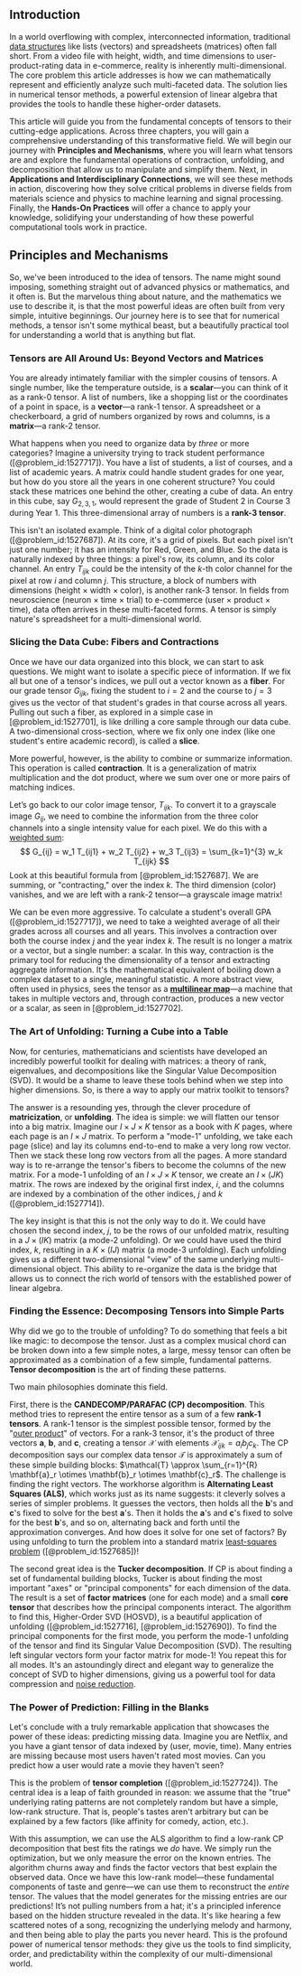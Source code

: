 ## Introduction
In a world overflowing with complex, interconnected information, traditional [data structures](@article_id:261640) like lists (vectors) and spreadsheets (matrices) often fall short. From a video file with height, width, and time dimensions to user-product-rating data in e-commerce, reality is inherently multi-dimensional. The core problem this article addresses is how we can mathematically represent and efficiently analyze such multi-faceted data. The solution lies in numerical tensor methods, a powerful extension of linear algebra that provides the tools to handle these higher-order datasets.

This article will guide you from the fundamental concepts of tensors to their cutting-edge applications. Across three chapters, you will gain a comprehensive understanding of this transformative field. We will begin our journey with **Principles and Mechanisms**, where you will learn what tensors are and explore the fundamental operations of contraction, unfolding, and decomposition that allow us to manipulate and simplify them. Next, in **Applications and Interdisciplinary Connections**, we will see these methods in action, discovering how they solve critical problems in diverse fields from materials science and physics to machine learning and signal processing. Finally, the **Hands-On Practices** will offer a chance to apply your knowledge, solidifying your understanding of how these powerful computational tools work in practice.

## Principles and Mechanisms

So, we've been introduced to the idea of tensors. The name might sound imposing, something straight out of advanced physics or mathematics, and it often is. But the marvelous thing about nature, and the mathematics we use to describe it, is that the most powerful ideas are often built from very simple, intuitive beginnings. Our journey here is to see that for numerical methods, a tensor isn't some mythical beast, but a beautifully practical tool for understanding a world that is anything but flat.

### Tensors are All Around Us: Beyond Vectors and Matrices

You are already intimately familiar with the simpler cousins of tensors. A single number, like the temperature outside, is a **scalar**—you can think of it as a rank-0 tensor. A list of numbers, like a shopping list or the coordinates of a point in space, is a **vector**—a rank-1 tensor. A spreadsheet or a checkerboard, a grid of numbers organized by rows and columns, is a **matrix**—a rank-2 tensor.

What happens when you need to organize data by *three* or more categories? Imagine a university trying to track student performance ([@problem_id:1527717]). You have a list of students, a list of courses, and a list of academic years. A matrix could handle student grades for one year, but how do you store all the years in one coherent structure? You could stack these matrices one behind the other, creating a cube of data. An entry in this cube, say $G_{2,3,1}$, would represent the grade of Student 2 in Course 3 during Year 1. This three-dimensional array of numbers is a **rank-3 tensor**.

This isn't an isolated example. Think of a digital color photograph ([@problem_id:1527687]). At its core, it's a grid of pixels. But each pixel isn't just one number; it has an intensity for Red, Green, and Blue. So the data is naturally indexed by three things: a pixel's row, its column, and its color channel. An entry $T_{ijk}$ could be the intensity of the $k$-th color channel for the pixel at row $i$ and column $j$. This structure, a block of numbers with dimensions (height $\times$ width $\times$ color), is another rank-3 tensor. In fields from neuroscience (neuron $\times$ time $\times$ trial) to e-commerce (user $\times$ product $\times$ time), data often arrives in these multi-faceted forms. A tensor is simply nature's spreadsheet for a multi-dimensional world.

### Slicing the Data Cube: Fibers and Contractions

Once we have our data organized into this block, we can start to ask questions. We might want to isolate a specific piece of information. If we fix all but one of a tensor's indices, we pull out a vector known as a **fiber**. For our grade tensor $G_{ijk}$, fixing the student to $i=2$ and the course to $j=3$ gives us the vector of that student's grades in that course across all years. Pulling out such a fiber, as explored in a simple case in [@problem_id:1527701], is like drilling a core sample through our data cube. A two-dimensional cross-section, where we fix only one index (like one student's entire academic record), is called a **slice**.

More powerful, however, is the ability to combine or summarize information. This operation is called **contraction**. It is a generalization of matrix multiplication and the dot product, where we sum over one or more pairs of matching indices.

Let’s go back to our color image tensor, $T_{ijk}$. To convert it to a grayscale image $G_{ij}$, we need to combine the information from the three color channels into a single intensity value for each pixel. We do this with a [weighted sum](@article_id:159475):
$$
G_{ij} = w_1 T_{ij1} + w_2 T_{ij2} + w_3 T_{ij3} = \sum_{k=1}^{3} w_k T_{ijk}
$$
Look at this beautiful formula from [@problem_id:1527687]. We are summing, or "contracting," over the index $k$. The third dimension (color) vanishes, and we are left with a rank-2 tensor—a grayscale image matrix!

We can be even more aggressive. To calculate a student's overall GPA ([@problem_id:1527717]), we need to take a weighted average of all their grades across all courses and all years. This involves a contraction over both the course index $j$ and the year index $k$. The result is no longer a matrix or a vector, but a single number: a scalar. In this way, contraction is the primary tool for reducing the dimensionality of a tensor and extracting aggregate information. It's the mathematical equivalent of boiling down a complex dataset to a single, meaningful statistic. A more abstract view, often used in physics, sees the tensor as a **[multilinear map](@article_id:273727)**—a machine that takes in multiple vectors and, through contraction, produces a new vector or a scalar, as seen in [@problem_id:1527702].

### The Art of Unfolding: Turning a Cube into a Table

Now, for centuries, mathematicians and scientists have developed an incredibly powerful toolkit for dealing with matrices: a theory of rank, eigenvalues, and decompositions like the Singular Value Decomposition (SVD). It would be a shame to leave these tools behind when we step into higher dimensions. So, is there a way to apply our matrix toolkit to tensors?

The answer is a resounding yes, through the clever procedure of **matricization**, or **unfolding**. The idea is simple: we will flatten our tensor into a big matrix. Imagine our $I \times J \times K$ tensor as a book with $K$ pages, where each page is an $I \times J$ matrix. To perform a "mode-1" unfolding, we take each page (slice) and lay its columns end-to-end to make a very long row vector. Then we stack these long row vectors from all the pages. A more standard way is to re-arrange the tensor's fibers to become the columns of the new matrix. For a mode-1 unfolding of an $I \times J \times K$ tensor, we create an $I \times (JK)$ matrix. The rows are indexed by the original first index, $i$, and the columns are indexed by a combination of the other indices, $j$ and $k$ ([@problem_id:1527714]).

The key insight is that this is not the only way to do it. We could have chosen the second index, $j$, to be the rows of our unfolded matrix, resulting in a $J \times (IK)$ matrix (a mode-2 unfolding). Or we could have used the third index, $k$, resulting in a $K \times (IJ)$ matrix (a mode-3 unfolding). Each unfolding gives us a different two-dimensional "view" of the same underlying multi-dimensional object. This ability to re-organize the data is the bridge that allows us to connect the rich world of tensors with the established power of linear algebra.

### Finding the Essence: Decomposing Tensors into Simple Parts

Why did we go to the trouble of unfolding? To do something that feels a bit like magic: to decompose the tensor. Just as a complex musical chord can be broken down into a few simple notes, a large, messy tensor can often be approximated as a combination of a few simple, fundamental patterns. **Tensor decomposition** is the art of finding these patterns.

Two main philosophies dominate this field.

First, there is the **CANDECOMP/PARAFAC (CP) decomposition**. This method tries to represent the entire tensor as a sum of a few **rank-1 tensors**. A rank-1 tensor is the simplest possible tensor, formed by the "[outer product](@article_id:200768)" of vectors. For a rank-3 tensor, it's the product of three vectors $\mathbf{a}$, $\mathbf{b}$, and $\mathbf{c}$, creating a tensor $\mathcal{X}$ with elements $\mathcal{X}_{ijk} = a_i b_j c_k$. The CP decomposition says our complex data tensor $\mathcal{T}$ is approximately a sum of these simple building blocks: $\mathcal{T} \approx \sum_{r=1}^{R} \mathbf{a}_r \otimes \mathbf{b}_r \otimes \mathbf{c}_r$. The challenge is finding the right vectors. The workhorse algorithm is **Alternating Least Squares (ALS)**, which works just as its name suggests: it cleverly solves a series of simpler problems. It guesses the vectors, then holds all the $\mathbf{b}$'s and $\mathbf{c}$'s fixed to solve for the best $\mathbf{a}$'s. Then it holds the $\mathbf{a}$'s and $\mathbf{c}$'s fixed to solve for the best $\mathbf{b}$'s, and so on, alternating back and forth until the approximation converges. And how does it solve for one set of factors? By using unfolding to turn the problem into a standard matrix [least-squares problem](@article_id:163704) ([@problem_id:1527685])!

The second great idea is the **Tucker decomposition**. If CP is about finding a set of fundamental building blocks, Tucker is about finding the most important "axes" or "principal components" for each dimension of the data. The result is a set of **factor matrices** (one for each mode) and a small **core tensor** that describes how the principal components interact. The algorithm to find this, Higher-Order SVD (HOSVD), is a beautiful application of unfolding ([@problem_id:1527716], [@problem_id:1527690]). To find the principal components for the first mode, you perform the mode-1 unfolding of the tensor and find its Singular Value Decomposition (SVD). The resulting left singular vectors form your factor matrix for mode-1! You repeat this for all modes. It's an astoundingly direct and elegant way to generalize the concept of SVD to higher dimensions, giving us a powerful tool for data compression and [noise reduction](@article_id:143893).

### The Power of Prediction: Filling in the Blanks

Let's conclude with a truly remarkable application that showcases the power of these ideas: predicting missing data. Imagine you are Netflix, and you have a giant tensor of data indexed by (user, movie, time). Many entries are missing because most users haven't rated most movies. Can you predict how a user would rate a movie they haven't seen?

This is the problem of **tensor completion** ([@problem_id:1527724]). The central idea is a leap of faith grounded in reason: we assume that the "true" underlying rating patterns are not completely random but have a simple, low-rank structure. That is, people's tastes aren't arbitrary but can be explained by a few factors (like affinity for comedy, action, etc.).

With this assumption, we can use the ALS algorithm to find a low-rank CP decomposition that best fits the ratings we *do* have. We simply run the optimization, but we only measure the error on the known entries. The algorithm churns away and finds the factor vectors that best explain the observed data. Once we have this low-rank model—these fundamental components of taste and genre—we can use them to reconstruct the *entire* tensor. The values that the model generates for the missing entries are our predictions! It’s not pulling numbers from a hat; it's a principled inference based on the hidden structure revealed in the data. It's like hearing a few scattered notes of a song, recognizing the underlying melody and harmony, and then being able to play the parts you never heard. This is the profound power of numerical tensor methods: they give us the tools to find simplicity, order, and predictability within the complexity of our multi-dimensional world.